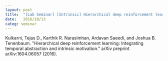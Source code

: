 ```yaml
---
layout: post
title:  "[Lab Seminar] [Intrinsic] Hierarchical deep reinforcement learning: Integrating temporal abstraction and intrinsic motivation"
date:   2016/10/13
categ: seminar
---
```






Kulkarni, Tejas D., Karthik R. Narasimhan, Ardavan Saeedi, and Joshua B. Tenenbaum. "Hierarchical deep reinforcement learning: Integrating temporal abstraction and intrinsic motivation." arXiv preprint arXiv:1604.06057 (2016).





 


